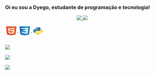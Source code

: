 ### Oi eu sou a Dyego, estudante de programação e tecnologia!

<div align="center">
  <a href="https://github.com/diocode01/">
  <img height="180em" src="https://github-readme-stats.vercel.app/api?username=diocode01&show_icons=true&theme=dark&include_all_commits=true&count_private=true"/>
  <img height="180em" src="https://github-readme-stats.vercel.app/api/top-langs/?username=diocode01&layout=compact&langs_count=7&theme=dark"/>
</div>

<div style="display: inline_block"><br>
 
  <img align="center" alt="dio-HTML" height="30" width="40" src="https://raw.githubusercontent.com/devicons/devicon/master/icons/html5/html5-original.svg">
  <img align="center" alt="dio-CSS" height="30" width="40" src="https://raw.githubusercontent.com/devicons/devicon/master/icons/css3/css3-original.svg">
  <img align="center" alt="dio-Python" height="30" width="40" src="https://raw.githubusercontent.com/devicons/devicon/master/icons/python/python-original.svg">
 
</div>
  
##
  
 <div> 
 
  <a href="https://instagram.com/diocode01" target="_blank"><img src="https://img.shields.io/badge/-Instagram-%23E4405F?style=for-the-badge&logo=instagram&logoColor=white" target="_blank"></a>
  
 
  <a href = "curidioz123@gmail.com"><img src="https://img.shields.io/badge/-Gmail-%23333?style=for-the-badge&logo=gmail&logoColor=white" target="_blank"></a>
  
  <a href="link" target="_blank"><img src="https://img.shields.io/badge/-LinkedIn-%230077B5?style=for-the-badge&logo=linkedin&logoColor=white" target="_blank"></a> 
 
 
 
</div> 
